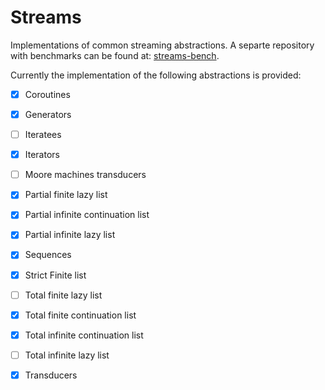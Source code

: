 # Streams

Implementations of common streaming abstractions. A separte repository with benchmarks can be found at: [streams-bench](https://github.com/rizo/streams-bench).

Currently the implementation of the following abstractions is provided:

- [x] Coroutines
- [x] Generators
- [ ] Iteratees
- [x] Iterators
- [ ] Moore machines transducers
- [x] Partial finite lazy list
- [x] Partial infinite continuation list
- [x] Partial infinite lazy list
- [x] Sequences
- [x] Strict Finite list
- [ ] Total finite lazy list
- [x] Total finite continuation list
- [x] Total infinite continuation list
- [ ] Total infinite lazy list
- [x] Transducers

